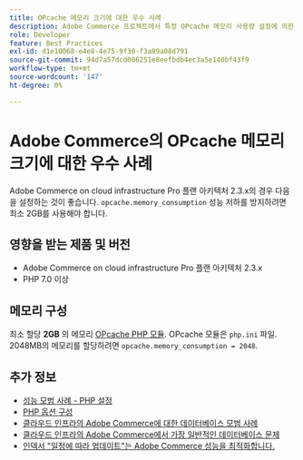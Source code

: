 ```yaml
---
title: OPcache 메모리 크기에 대한 우수 사례
description: Adobe Commerce 프로젝트에서 특정 OPcache 메모리 사용량 설정에 의한 성능 저하를 방지하는 방법을 설명합니다.
role: Developer
feature: Best Practices
exl-id: d1e10068-e4e8-4e75-9f30-f3a89a08d791
source-git-commit: 94d7a57dcd006251e8eefbdb4ec3a5e140bf43f9
workflow-type: tm+mt
source-wordcount: '147'
ht-degree: 0%

---
```


# Adobe Commerce의 OPcache 메모리 크기에 대한 우수 사례

Adobe Commerce on cloud infrastructure Pro 플랜 아키텍처 2.3.x의 경우 다음을 설정하는 것이 좋습니다. `opcache.memory_consumption` 성능 저하를 방지하려면 최소 2GB를 사용해야 합니다.

## 영향을 받는 제품 및 버전

* Adobe Commerce on cloud infrastructure Pro 플랜 아키텍처 2.3.x
* PHP 7.0 이상

## 메모리 구성

최소 할당 **2GB** 의 메모리 [OPcache PHP 모듈](https://www.php.net/manual/en/book.opcache.php). OPcache 모듈은 `php.ini` 파일. 2048MB의 메모리를 할당하려면 `opcache.memory_consumption = 2048`.

## 추가 정보

* [성능 모범 사례 - PHP 설정](../../../performance/software.md#php-settings)
* [PHP 옵션 구성](https://devdocs.magento.com/cloud/project/project-conf-files_magento-app.html#customize-phpini-settings)
* [클라우드 인프라의 Adobe Commerce에 대한 데이터베이스 모범 사례](database-on-cloud.md)
* [클라우드 인프라의 Adobe Commerce에서 가장 일반적인 데이터베이스 문제](../maintenance/resolve-database-performance-issues.md)
* [인덱서 &quot;일정에 따라 업데이트&quot;는 Adobe Commerce 성능을 최적화합니다.](../maintenance/indexer-configuration.md)
